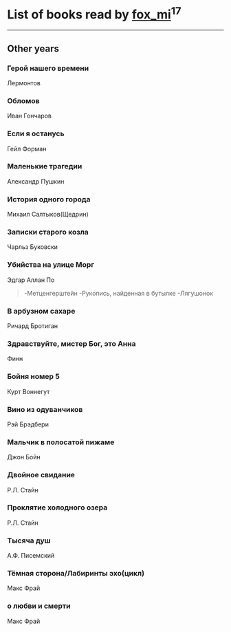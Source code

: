 # List of books read by [fox_mi](http://vk.com/id220022778)<sup>17</sup>
---

## Other years

### Герой нашего времени
Лермонтов


### Обломов
Иван Гончаров


### Если я останусь
Гейл Форман


### Маленькие трагедии
Александр Пушкин


### История одного города
Михаил Салтыков(Щедрин)


### Записки старого козла
Чарльз Буковски


### Убийства на улице Морг
Эдгар Аллан По
> -Метценгерштейн
> -Рукопись, найденная в бутылке
> -Лягушонок


### В арбузном сахаре
Ричард Бротиган


### Здравствуйте, мистер Бог, это Анна
Финн


### Бойня номер 5
Курт Воннегут


### Вино из одуванчиков
Рэй Брэдбери


### Мальчик в полосатой пижаме
Джон Бойн


### Двойное свидание
Р.Л. Стайн


### Проклятие холодного озера
Р.Л. Стайн


### Тысяча душ
А.Ф. Писемский


### Тёмная сторона/Лабиринты эхо(цикл)
Макс Фрай


### о любви и смерти
Макс Фрай



